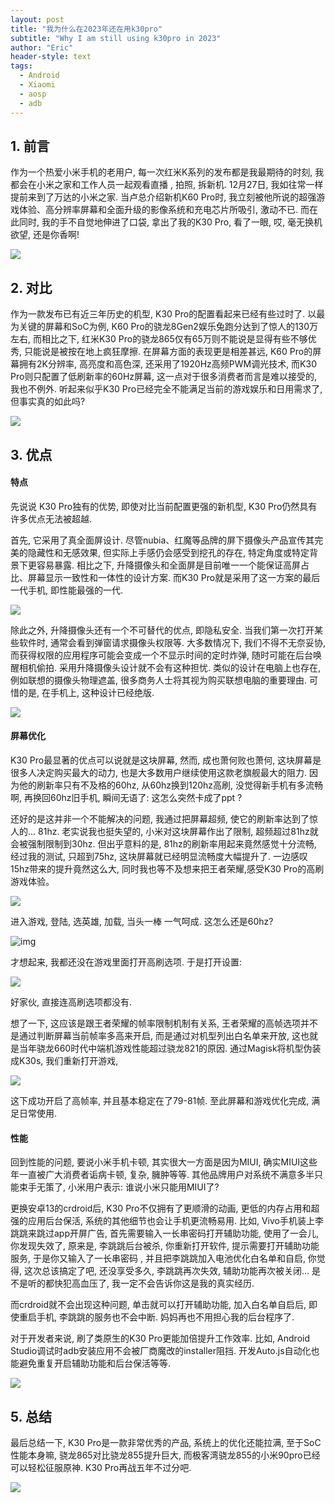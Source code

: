 ```yaml
---
layout: post
title: "我为什么在2023年还在用k30pro"
subtitle: "Why I am still using k30pro in 2023"
author: "Eric"
header-style: text
tags:
  - Android
  - Xiaomi
  - aosp
  - adb
---
```






## 1. 前言



作为一个热爱小米手机的老用户, 每一次红米K系列的发布都是我最期待的时刻, 我都会在小米之家和工作人员一起观看直播 , 拍照, 拆新机. 12月27日, 我如往常一样提前来到了万达的小米之家. 当卢总介绍新机K60 Pro时, 我立刻被他所说的超强游戏体验、高分辨率屏幕和全面升级的影像系统和充电芯片所吸引, 激动不已. 而在此同时, 我的手不自觉地伸进了口袋, 拿出了我的K30 Pro, 看了一眼, 哎, 毫无换机欲望, 还是你香啊!



![](/img/in-post/k60-detail.png)





## 2. 对比



作为一款发布已有近三年历史的机型, K30 Pro的配置看起来已经有些过时了. 以最为关键的屏幕和SoC为例, K60 Pro的骁龙8Gen2娱乐兔跑分达到了惊人的130万左右, 而相比之下, 红米K30 Pro的骁龙865仅有65万则不能说是显得有些不够优秀, 只能说是被按在地上疯狂摩擦. 在屏幕方面的表现更是相差甚远, K60 Pro的屏幕拥有2K分辨率, 高亮度和高色深, 还采用了1920Hz高频PWM调光技术, 而K30 Pro则只配置了低刷新率的60Hz屏幕, 这一点对于很多消费者而言是难以接受的, 我也不例外. 听起来似乎K30 Pro已经完全不能满足当前的游戏娱乐和日用需求了, 但事实真的如此吗?



![](/img/in-post/k60-k30.png)





## 3. 优点



#### 特点

先说说 K30 Pro独有的优势, 即使对比当前配置更强的新机型, K30 Pro仍然具有许多优点无法被超越. 

首先, 它采用了真全面屏设计. 尽管nubia、红魔等品牌的屏下摄像头产品宣传其完美的隐藏性和无感效果, 但实际上手感仍会感受到挖孔的存在, 特定角度或特定背景下更容易暴露. 相比之下, 升降摄像头和全面屏是目前唯一一个能保证高屏占比、屏幕显示一致性和一体性的设计方案. 而K30 Pro就是采用了这一方案的最后一代手机, 即性能最强的一代. 



![](/img/in-post/pill-ip14.png)



除此之外, 升降摄像头还有一个不可替代的优点, 即隐私安全. 当我们第一次打开某些软件时, 通常会看到弹窗请求摄像头权限等. 大多数情况下, 我们不得不无奈妥协, 而获得权限的应用程序可能会变成一个不显示时间的定时炸弹, 随时可能在后台唤醒相机偷拍. 采用升降摄像头设计就不会有这种担忧. 类似的设计在电脑上也存在, 例如联想的摄像头物理遮盖, 很多商务人士将其视为购买联想电脑的重要理由. 可惜的是, 在手机上, 这种设计已经绝版.

![](/img/in-post/zuckerberg-covers-cam.png)



#### 屏幕优化

K30 Pro最显著的优点可以说就是这块屏幕, 然而, 成也萧何败也萧何, 这块屏幕是很多人决定购买最大的动力, 也是大多数用户继续使用这款老旗舰最大的阻力. 因为他的刷新率只有不及格的60hz, 从60hz换到120hz高刷, 没觉得新手机有多流畅啊, 再换回60hz旧手机, 瞬间无语了: 这怎么突然卡成了ppt ?  

还好的是这并非一个不能解决的问题, 我通过把屏幕超频, 使它的刷新率达到了惊人的... 81hz. 老实说我也挺失望的, 小米对这块屏幕作出了限制, 超频超过81hz就会被强制限制到30hz. 但出乎意料的是, 81hz的刷新率用起来竟然感觉十分流畅, 经过我的测试, 只超到75hz, 这块屏幕就已经明显流畅度大幅提升了. 一边感叹15hz带来的提升竟然这么大, 同时我也等不及想来把王者荣耀,感受K30 Pro的高刷游戏体验。



![](/img/in-post/magisk-refresh.png)



进入游戏, 登陆, 选英雄, 加载, 当头一棒 一气呵成. 这怎么还是60hz?

![img](/img/in-post/game60.png)

才想起来, 我都还没在游戏里面打开高刷选项. 于是打开设置: 

![](/img/in-post/ingame60setting.png)

好家伙, 直接连高刷选项都没有. 

想了一下, 这应该是跟王者荣耀的帧率限制机制有关系, 王者荣耀的高帧选项并不是通过判断屏幕当前帧率多高来开启, 而是通过对机型列出白名单来开放, 这也就是当年骁龙660时代中端机游戏性能超过骁龙821的原因. 通过Magisk将机型伪装成K30s, 我们重新打开游戏, 

![](/img/in-post/ingame81.png)

这下成功开启了高帧率, 并且基本稳定在了79-81帧. 至此屏幕和游戏优化完成, 满足日常使用. 



#### 性能

回到性能的问题, 要说小米手机卡顿, 其实很大一方面是因为MIUI, 确实MIUI这些年一直被广大消费者诟病卡顿, 复杂, 臃肿等等. 其他品牌用户对系统不满意多半只能束手无策了, 小米用户表示: 谁说小米只能用MIUI了?  

更换安卓13的crdroid后, K30 Pro不仅拥有了更顺滑的动画, 更低的内存占用和超强的应用后台保活, 系统的其他细节也会让手机更流畅易用. 比如, Vivo手机装上李跳跳来跳过app开屏广告, 首先需要输入一长串密码打开辅助功能, 使用了一会儿, 你发现失效了, 原来是, 李跳跳后台被杀, 你重新打开软件, 提示需要打开辅助功能服务, 于是你又输入了一长串密码 , 并且把李跳跳加入电池优化白名单和自启, 你觉得, 这次总该搞定了吧, 还没享受多久, 李跳跳再次失效, 辅助功能再次被关闭...  是不是听的都快犯高血压了, 我一定不会告诉你这是我的真实经历.

而crdroid就不会出现这种问题,  单击就可以打开辅助功能, 加入白名单自启后, 即使重启手机, 李跳跳的服务也不会中断. 妈妈再也不用担心我的后台程序了. 

对于开发者来说, 刷了类原生的K30 Pro更能加倍提升工作效率. 比如, Android Studio调试时adb安装应用不会被厂商魔改的installer阻挡. 开发Auto.js自动化也能避免重复开启辅助功能和后台保活等等. 



![](/img/in-post/crdroid-lmi.png)





## 5. 总结



最后总结一下, K30 Pro是一款非常优秀的产品, 系统上的优化还能拉满, 至于SoC性能本身嘛, 骁龙865对比骁龙855提升巨大, 而极客湾骁龙855的小米90pro已经可以轻松征服原神. K30 Pro再战五年不过分吧.



![](/img/in-post/mi90pro.png)
